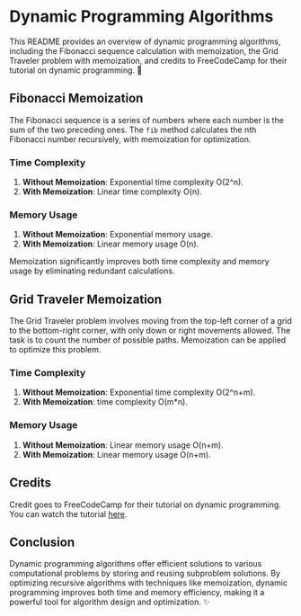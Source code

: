 # Dynamic Programming Algorithms

This README provides an overview of dynamic programming algorithms, including the Fibonacci sequence calculation with memoization, the Grid Traveler problem with memoization, and credits to FreeCodeCamp for their tutorial on dynamic programming. 🚀

## Fibonacci Memoization

The Fibonacci sequence is a series of numbers where each number is the sum of the two preceding ones. The `fib` method calculates the nth Fibonacci number recursively, with memoization for optimization.

### Time Complexity

1. **Without Memoization**: Exponential time complexity O(2^n).
2. **With Memoization**: Linear time complexity O(n).

### Memory Usage

1. **Without Memoization**: Exponential memory usage.
2. **With Memoization**: Linear memory usage O(n).

Memoization significantly improves both time complexity and memory usage by eliminating redundant calculations.

## Grid Traveler Memoization

The Grid Traveler problem involves moving from the top-left corner of a grid to the bottom-right corner, with only down or right movements allowed. The task is to count the number of possible paths. Memoization can be applied to optimize this problem.

### Time Complexity

1. **Without Memoization**: Exponential time complexity O(2^n+m).
2. **With Memoization**: time complexity O(m*n).

### Memory Usage

1. **Without Memoization**: Linear memory usage O(n+m).
2. **With Memoization**: Linear memory usage O(n+m).

## Credits

Credit goes to FreeCodeCamp for their tutorial on dynamic programming. You can watch the tutorial [here](https://youtu.be/oBt53YbR9Kk).

## Conclusion

Dynamic programming algorithms offer efficient solutions to various computational problems by storing and reusing subproblem solutions. By optimizing recursive algorithms with techniques like memoization, dynamic programming improves both time and memory efficiency, making it a powerful tool for algorithm design and optimization. ✨
